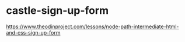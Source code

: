 # castle-sign-up-form
https://www.theodinproject.com/lessons/node-path-intermediate-html-and-css-sign-up-form
